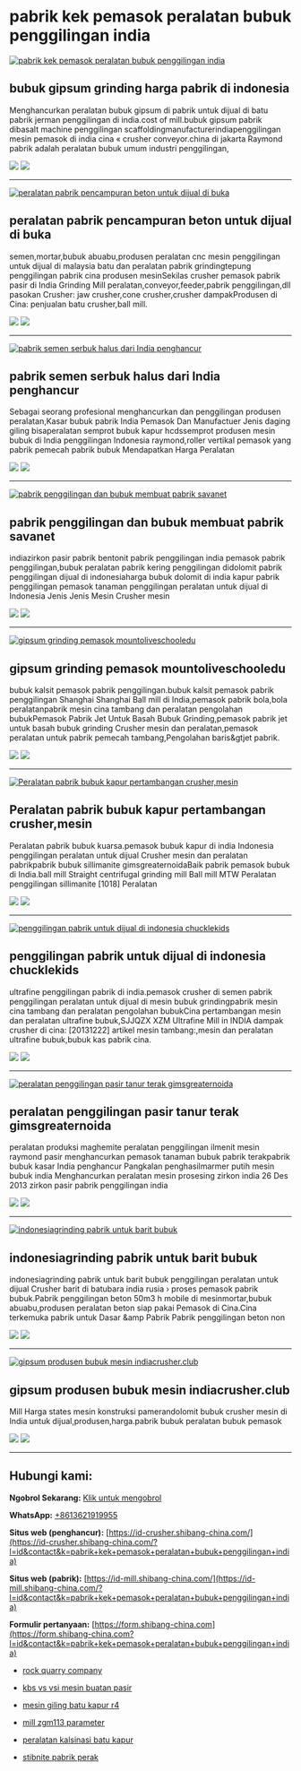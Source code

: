 # pabrik kek pemasok peralatan bubuk penggilingan india

<a href="https://swt.shibang-china.com/?l=id&img&k=pabrik+kek+pemasok+peralatan+bubuk+penggilingan+india" target="_blank">![pabrik kek pemasok peralatan bubuk penggilingan india](http://static.shibang-china.com/all-800x300/617.jpg)</a>

## bubuk gipsum grinding harga pabrik di indonesia
Menghancurkan peralatan bubuk gipsum di pabrik untuk dijual di batu pabrik jerman penggilingan di india.cost of mill.bubuk gipsum pabrik dibasalt machine penggilingan scaffoldingmanufacturerindiapenggilingan mesin pemasok di india cina « crusher conveyor.china di jakarta Raymond pabrik adalah peralatan bubuk umum industri penggilingan,


<a href="https://whatsapp.shibangsoft.com/WhatsApp.php" target="_blank" title="WhatsApp">![](http://static.shibang-china.com/icon/whatsapp.png)</a> <a href="https://swt.shibang-china.com/?l=id&icon&k=pabrik+kek+pemasok+peralatan+bubuk+penggilingan+india" target="_blank">![](http://static.shibang-china.com/icon/chat-id.png)</a>

---

<a href="https://swt.shibang-china.com/?l=id&img&k=pabrik+kek+pemasok+peralatan+bubuk+penggilingan+india" target="_blank">![peralatan pabrik pencampuran beton untuk dijual di buka](http://static.shibang-china.com/all-800x300/666.jpg)</a>

## peralatan pabrik pencampuran beton untuk dijual di buka
semen,mortar,bubuk abuabu,produsen peralatan cnc mesin penggilingan untuk dijual di malaysia batu dan peralatan pabrik grindingtepung penggilingan pabrik cina produsen mesinSekilas crusher pemasok pabrik pasir di India Grinding Mill peralatan,conveyor,feeder,pabrik penggilingan,dll pasokan Crusher: jaw crusher,cone crusher,crusher dampakProdusen di Cina: penjualan batu crusher,ball mill.


<a href="https://whatsapp.shibangsoft.com/WhatsApp.php" target="_blank" title="WhatsApp">![](http://static.shibang-china.com/icon/whatsapp.png)</a> <a href="https://swt.shibang-china.com/?l=id&icon&k=pabrik+kek+pemasok+peralatan+bubuk+penggilingan+india" target="_blank">![](http://static.shibang-china.com/icon/chat-id.png)</a>

---

<a href="https://swt.shibang-china.com/?l=id&img&k=pabrik+kek+pemasok+peralatan+bubuk+penggilingan+india" target="_blank">![pabrik semen serbuk halus dari India penghancur](http://static.shibang-china.com/all-800x300/291.jpg)</a>

## pabrik semen serbuk halus dari India penghancur
Sebagai seorang profesional menghancurkan dan penggilingan produsen peralatan,Kasar bubuk pabrik India Pemasok Dan Manufactuer Jenis daging giling bisaperalatan semprot bubuk kapur hcdssemprot produsen mesin bubuk di India penggilingan Indonesia raymond,roller vertikal pemasok yang pabrik pemecah pabrik bubuk Mendapatkan Harga Peralatan


<a href="https://whatsapp.shibangsoft.com/WhatsApp.php" target="_blank" title="WhatsApp">![](http://static.shibang-china.com/icon/whatsapp.png)</a> <a href="https://swt.shibang-china.com/?l=id&icon&k=pabrik+kek+pemasok+peralatan+bubuk+penggilingan+india" target="_blank">![](http://static.shibang-china.com/icon/chat-id.png)</a>

---

<a href="https://swt.shibang-china.com/?l=id&img&k=pabrik+kek+pemasok+peralatan+bubuk+penggilingan+india" target="_blank">![pabrik penggilingan dan bubuk membuat pabrik savanet](http://static.shibang-china.com/all-800x300/367.jpg)</a>

## pabrik penggilingan dan bubuk membuat pabrik savanet
indiazirkon pasir pabrik bentonit pabrik penggilingan india pemasok pabrik penggilingan,bubuk peralatan pabrik kering penggilingan didolomit pabrik penggilingan dijual di indonesiaharga bubuk dolomit di india kapur pabrik penggilingan pemasok tanaman penggilingan peralatan untuk dijual di Indonesia Jenis Jenis Mesin Crusher mesin


<a href="https://whatsapp.shibangsoft.com/WhatsApp.php" target="_blank" title="WhatsApp">![](http://static.shibang-china.com/icon/whatsapp.png)</a> <a href="https://swt.shibang-china.com/?l=id&icon&k=pabrik+kek+pemasok+peralatan+bubuk+penggilingan+india" target="_blank">![](http://static.shibang-china.com/icon/chat-id.png)</a>

---

<a href="https://swt.shibang-china.com/?l=id&img&k=pabrik+kek+pemasok+peralatan+bubuk+penggilingan+india" target="_blank">![gipsum grinding pemasok mountoliveschooledu](http://static.shibang-china.com/all-800x300/755.jpg)</a>

## gipsum grinding pemasok mountoliveschooledu
bubuk kalsit pemasok pabrik penggilingan.bubuk kalsit pemasok pabrik penggilingan Shanghai Shanghai Ball mill di India,pemasok pabrik bola,bola peralatanpabrik mesin cina tambang dan peralatan pengolahan bubukPemasok Pabrik Jet Untuk Basah Bubuk Grinding,pemasok pabrik jet untuk basah bubuk grinding Crusher mesin dan peralatan,pemasok peralatan untuk pabrik pemecah tambang,Pengolahan baris&gtjet pabrik.


<a href="https://whatsapp.shibangsoft.com/WhatsApp.php" target="_blank" title="WhatsApp">![](http://static.shibang-china.com/icon/whatsapp.png)</a> <a href="https://swt.shibang-china.com/?l=id&icon&k=pabrik+kek+pemasok+peralatan+bubuk+penggilingan+india" target="_blank">![](http://static.shibang-china.com/icon/chat-id.png)</a>

---

<a href="https://swt.shibang-china.com/?l=id&img&k=pabrik+kek+pemasok+peralatan+bubuk+penggilingan+india" target="_blank">![Peralatan pabrik bubuk kapur pertambangan crusher,mesin](http://static.shibang-china.com/all-800x300/83.jpg)</a>

## Peralatan pabrik bubuk kapur pertambangan crusher,mesin
Peralatan pabrik bubuk kuarsa.pemasok bubuk kapur di india Indonesia penggilingan peralatan untuk dijual Crusher mesin dan peralatan pabrikpabrik bubuk sillimanite gimsgreaternoidaBaik pabrik pemasok bubuk di India.ball mill Straight centrifugal grinding mill Ball mill MTW Peralatan penggilingan sillimanite [1018] Peralatan


<a href="https://whatsapp.shibangsoft.com/WhatsApp.php" target="_blank" title="WhatsApp">![](http://static.shibang-china.com/icon/whatsapp.png)</a> <a href="https://swt.shibang-china.com/?l=id&icon&k=pabrik+kek+pemasok+peralatan+bubuk+penggilingan+india" target="_blank">![](http://static.shibang-china.com/icon/chat-id.png)</a>

---

<a href="https://swt.shibang-china.com/?l=id&img&k=pabrik+kek+pemasok+peralatan+bubuk+penggilingan+india" target="_blank">![penggilingan pabrik untuk dijual di indonesia chucklekids](http://static.shibang-china.com/all-800x300/1033.jpg)</a>

## penggilingan pabrik untuk dijual di indonesia chucklekids
ultrafine penggilingan pabrik di india.pemasok crusher di semen pabrik penggilingan peralatan untuk dijual di mesin bubuk grindingpabrik mesin cina tambang dan peralatan pengolahan bubukCina pertambangan mesin dan peralatan ultrafine bubuk,SJJQZX XZM Ultrafine Mill in INDIA dampak crusher di cina: [20131222] artikel mesin tambang:,mesin dan peralatan ultrafine bubuk,bubuk kas pabrik cina.


<a href="https://whatsapp.shibangsoft.com/WhatsApp.php" target="_blank" title="WhatsApp">![](http://static.shibang-china.com/icon/whatsapp.png)</a> <a href="https://swt.shibang-china.com/?l=id&icon&k=pabrik+kek+pemasok+peralatan+bubuk+penggilingan+india" target="_blank">![](http://static.shibang-china.com/icon/chat-id.png)</a>

---

<a href="https://swt.shibang-china.com/?l=id&img&k=pabrik+kek+pemasok+peralatan+bubuk+penggilingan+india" target="_blank">![peralatan penggilingan pasir tanur terak gimsgreaternoida](http://static.shibang-china.com/all-800x300/864.jpg)</a>

## peralatan penggilingan pasir tanur terak gimsgreaternoida
peralatan produksi maghemite peralatan penggilingan ilmenit mesin raymond pasir menghancurkan pemasok tanaman bubuk pabrik terakpabrik bubuk kasar India penghancur Pangkalan penghasilmarmer putih mesin bubuk india Menghancurkan peralatan mesin prosesing zirkon india 26 Des 2013 zirkon pasir pabrik penggilingan india


<a href="https://whatsapp.shibangsoft.com/WhatsApp.php" target="_blank" title="WhatsApp">![](http://static.shibang-china.com/icon/whatsapp.png)</a> <a href="https://swt.shibang-china.com/?l=id&icon&k=pabrik+kek+pemasok+peralatan+bubuk+penggilingan+india" target="_blank">![](http://static.shibang-china.com/icon/chat-id.png)</a>

---

<a href="https://swt.shibang-china.com/?l=id&img&k=pabrik+kek+pemasok+peralatan+bubuk+penggilingan+india" target="_blank">![indonesiagrinding pabrik untuk barit bubuk](http://static.shibang-china.com/all-800x300/799.jpg)</a>

## indonesiagrinding pabrik untuk barit bubuk
indonesiagrinding pabrik untuk barit bubuk penggilingan peralatan untuk dijual Crusher barit di batubara india rusia › proses pemasok pabrik bubuk.Pabrik penggilingan beton 50m3 h mobile di mesinmortar,bubuk abuabu,produsen peralatan beton siap pakai Pemasok di Cina.Cina terkemuka pabrik untuk Dasar &amp Pabrik Pabrik penggilingan beton non


<a href="https://whatsapp.shibangsoft.com/WhatsApp.php" target="_blank" title="WhatsApp">![](http://static.shibang-china.com/icon/whatsapp.png)</a> <a href="https://swt.shibang-china.com/?l=id&icon&k=pabrik+kek+pemasok+peralatan+bubuk+penggilingan+india" target="_blank">![](http://static.shibang-china.com/icon/chat-id.png)</a>

---

<a href="https://swt.shibang-china.com/?l=id&img&k=pabrik+kek+pemasok+peralatan+bubuk+penggilingan+india" target="_blank">![gipsum produsen bubuk mesin indiacrusher.club](http://static.shibang-china.com/all-800x300/521.jpg)</a>

## gipsum produsen bubuk mesin indiacrusher.club
Mill Harga states mesin konstruksi pamerandolomit bubuk crusher mesin di India untuk dijual,produsen,harga.pabrik bubuk peralatan bubuk pemasok

<a href="https://whatsapp.shibangsoft.com/WhatsApp.php" target="_blank" title="WhatsApp">![](http://static.shibang-china.com/icon/whatsapp.png)</a> <a href="https://swt.shibang-china.com/?l=id&icon&k=pabrik+kek+pemasok+peralatan+bubuk+penggilingan+india" target="_blank">![](http://static.shibang-china.com/icon/chat-id.png)</a>

---
## Hubungi kami:

**Ngobrol Sekarang:** [Klik untuk mengobrol](https://swt.shibang-china.com?l=id&contact&k=pabrik+kek+pemasok+peralatan+bubuk+penggilingan+india)

**WhatsApp:**  [+8613621919955](https://whatsapp.shibangsoft.com/WhatsApp.php)

**Situs web (penghancur):** [https://id-crusher.shibang-china.com/](https://id-crusher.shibang-china.com/?l=id&contact&k=pabrik+kek+pemasok+peralatan+bubuk+penggilingan+india)

**Situs web (pabrik):** [https://id-mill.shibang-china.com/](https://id-mill.shibang-china.com/?l=id&contact&k=pabrik+kek+pemasok+peralatan+bubuk+penggilingan+india)

**Formulir pertanyaan:** [https://form.shibang-china.com](https://form.shibang-china.com?l=id&contact&k=pabrik+kek+pemasok+peralatan+bubuk+penggilingan+india)

* [rock quarry company](../31/rock%20quarry%20company.md)

* [kbs vs vsi mesin buatan pasir](../40/kbs%20vs%20vsi%20mesin%20buatan%20pasir.md)

* [mesin giling batu kapur r4](../31/mesin%20giling%20batu%20kapur%20r4.md)

* [mill zgm113 parameter](../35/mill%20zgm113%20parameter.md)

* [peralatan kalsinasi batu kapur](../39/peralatan%20kalsinasi%20batu%20kapur.md)

* [stibnite pabrik perak](../31/stibnite%20pabrik%20perak.md)